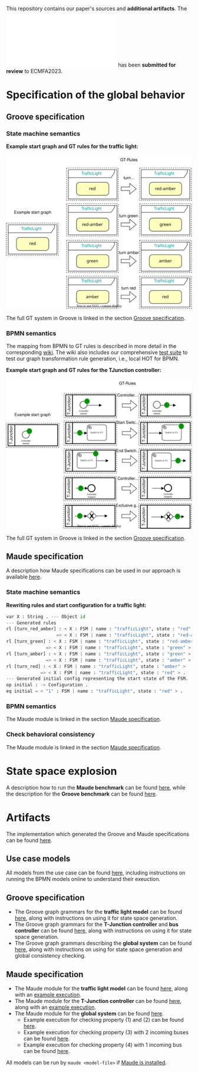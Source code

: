 This repository contains our paper's sources and **additional artifacts**. The ![paper](./paper.pdf) has been **submitted for review** to ECMFA2023.

# Specification of the global behavior

## Groove specification

### State machine semantics

**Example start graph and GT rules for the traffic light:**

![Example start graph and GT rules for the traffic light](./artifacts/figures/FSM_Groove.svg)

The full GT system in Groove is linked in the section [Groove specification](https://github.com/timKraeuter/Towards-behavioral-consistency-in-multi-modeling/blob/main/README.md#groove-specification-1).

### BPMN semantics

The mapping from BPMN to GT rules is described in more detail in the corresponding [wiki](https://github.com/timKraeuter/Rewrite_Rule_Generation/wiki).
The wiki also includes our comprehensive [test suite](https://github.com/timKraeuter/Rewrite_Rule_Generation/wiki/Test-Suite) to test our graph transformation rule generation, i.e., local HOT for BPMN.

**Example start graph and GT rules for the TJunction controller:**

![Example GT rules for the TJunction controller](./artifacts/figures/BPMN_Groove.svg)

The full GT system in Groove is linked in the section [Groove specification](https://github.com/timKraeuter/Towards-behavioral-consistency-in-multi-modeling/blob/main/README.md#groove-specification-1).

## Maude specification

A description how Maude specifications can be used in our approach is available [here](./artifacts/maude//Maude_Specification.pdf). 

### State machine semantics

**Rewriting rules and start configuration for a traffic light:**
```python
var X : String . --- Object id
--- Generated rules
rl [turn_red_amber] : < X : FSM | name : "trafficLight", state : "red" >
                   => < X : FSM | name : "trafficLight", state : "red-amber" > .
rl [turn_green] : < X : FSM | name : "trafficLight", state : "red-amber" >
               => < X : FSM | name : "trafficLight", state : "green" > .
rl [turn_amber] : < X : FSM | name : "trafficLight", state : "green" >
               => < X : FSM | name : "trafficLight", state : "amber" > .
rl [turn_red] : < X : FSM | name : "trafficLight", state : "amber" >
             => < X : FSM | name : "trafficLight", state : "red" > .
--- Generated initial config representing the start state of the FSM.
op initial : -> Configuration .
eq initial = < "1" : FSM | name : "trafficLight", state : "red" > .
```

### BPMN semantics

The Maude module is linked in the section [Maude specification](https://github.com/timKraeuter/Towards-behavioral-consistency-in-multi-modeling/blob/main/README.md#maude-specification-1).

### Check behavioral consistency

The Maude module is linked in the section [Maude specification](https://github.com/timKraeuter/Towards-behavioral-consistency-in-multi-modeling/blob/main/README.md#maude-specification-1).

# State space explosion
A description how to run the **Maude benchmark** can be found [here](./artifacts/maude/benchmark/maudeBenchmark.md), while the description for the **Groove benchmark** can be found [here](./artifacts/graphGrammars/grooveBenchmark.md).

# Artifacts
The implementation which generated the Groove and Maude specifications can be found [here](https://github.com/timKraeuter/Rewrite_Rule_Generation).
## Use case models
All models from the use case can be found [here](./artifacts/use_case/README.md), including instructions on running the BPMN models online to understand their exeuction.

## Groove specification
- The Groove graph grammars for the **traffic light model** can be found [here](./artifacts/graphGrammars/trafficLight.gps/README.md), along with instructions on using it for state space generation.
- The Groove graph grammars for the **T-Junction controller** and **bus controller** can be found [here](./artifacts/graphGrammars/T-Junction.gps/README.md), along with instructions on using it for state space generation.
- The Groove graph grammars describing the **global system** can be found [here](./artifacts/graphGrammars/global.gps/README.md), along with instructions on using for state space generation and global consistency checking.

## Maude specification
- The Maude module for the **traffic light model** can be found [here](./artifacts/maude/trafficLight.maude), along with an [example execution](./artifacts/maude/trafficLight-output.txt).
- The Maude module for the **T-Junction controller** can be found [here](./artifacts/maude/tJunctionController.maude), along with an [example execution](./artifacts/maude/tJunctionController-output.txt).
- The Maude module for the **global system** can be found [here](./artifacts/maude/fullUsecase.maude).
  - Example execution for checking property (1) and (2) can be found [here](./artifacts/maude/prop1AndProp2-output.txt).
  - Example execution for checking property (3) with 2 incoming buses can be found [here](./artifacts/maude/prop3-output.txt).
  - Example execution for checking property (4) with 1 incoming bus can be found [here](./artifacts/maude/prop4-output.txt).

All models can be run by ```maude <model-file>``` if [Maude is installed](https://maude.lcc.uma.es/maude30-manual-html/maude-manualch2.html#x13-230002.1).
